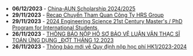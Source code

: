  - **06/12/2023** - [China-AUN Scholarship 2024/2025](https://math.hcmus.edu.vn//tin-tức/tin-học-bổng-việc-làm/840-china-aun-scholarship-2024-2025)
 - **29/11/2023** - [Recap Chuyến Tham Quan Công Ty HRS Group](https://math.hcmus.edu.vn//tin-tức/tin-giáo-vụ/837-recap-chuyến-tham-quan-công-ty-hrs-group)
 - **29/11/2023** - [2024 Engineering Science 21st Century Master's / PhD Program for International Students](https://math.hcmus.edu.vn//tin-tức/tin-học-bổng-việc-làm/838-2024-engineering-science-21st-century-master-s-phd-program-for-international-students)
 - **26/11/2023** - [THÔNG BÁO NỘP HỒ SƠ BẢO VỆ LUẬN VĂN THẠC SĨ TOÁN ỨNG DỤNG _ĐỢT THÁNG 12.2023](https://math.hcmus.edu.vn//tin-tức/tin-giáo-vụ/828-thông-báo-nộp-hồ-sơ-bảo-vệ-luận-văn-thạc-sĩ-toán-ứng-dụng-_đợt-tháng-12-2023)
 - **26/11/2023** - [Thông báo mới về Quy định nộp học phí HK1/2023-2024](https://math.hcmus.edu.vn//tin-tức/tin-giáo-vụ/836-thông-báo-mới-về-quy-định-nộp-học-phí-hk1-2023-2024)
